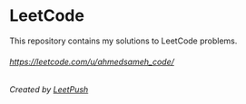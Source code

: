 # LeetCode

This repository contains my solutions to LeetCode problems.
###### https://leetcode.com/u/ahmedsameh_code/
###### Created by [LeetPush](https://github.com/husamahmud/LeetPush)
